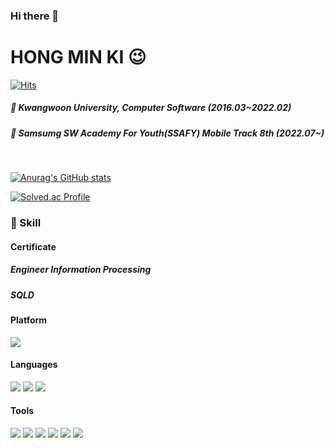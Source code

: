 ### Hi there 👋

<!--
**hong0708/hong0708** is a ✨ _special_ ✨ repository because its `README.md` (this file) appears on your GitHub profile.

Here are some ideas to get you started:

- 🔭 I’m currently working on ...
- 🌱 I’m currently learning ...
- 👯 I’m looking to collaborate on ...
- 🤔 I’m looking for help with ...
- 💬 Ask me about ...
- 📫 How to reach me: ...
- 😄 Pronouns: ...
- ⚡ Fun fact: ...
-->
# HONG MIN KI 😉

[![Hits](https://hits.seeyoufarm.com/api/count/incr/badge.svg?url=https%3A%2F%2Fgithub.com%2Fhong0708&count_bg=%2300CBFF&title_bg=%23003BFF&icon=&icon_color=%23E7E7E7&title=hits&edge_flat=false)](https://hits.seeyoufarm.com)

##### 🏫 Kwangwoon University, Computer Software (2016.03~2022.02)
##### 💙 Samsumg SW Academy For Youth(SSAFY) Mobile Track 8th (2022.07~)

<br/>

[![Anurag's GitHub stats](https://github-readme-stats.vercel.app/api?username=hong0708)](https://github.com/깃허브아이디/github-readme-stats)

[![Solved.ac Profile](http://mazassumnida.wtf/api/v2/generate_badge?boj=gaogai2)](https://solved.ac/gaogai2/)

### 🌟 Skill

#### Certificate

##### Engineer Information Processing
##### SQLD

#### Platform 
<p>
<img src="https://img.shields.io/badge/Android-3DDC84?style=flat-square&logo=Android&logoColor=ffffff"/>
</p>

#### Languages
<p>
  <img src="https://img.shields.io/badge/Kotlin-0095D5?style=flat-square&logo=Kotlin&logoColor=white"/> 
  <img src="https://img.shields.io/badge/Java-007396?style=flat-square&logo=Java&logoColor=ffffff"/>
  <img src="https://img.shields.io/badge/Python-3776AB?style=flat-square&logo=Python&logoColor=ffffff"/>
</p> 

#### Tools
<p>
  <img src="https://img.shields.io/badge/Android%20Studio-313335?style=flat-square&logo=androidstudio&logoColor=99CC00"/>
  <img src="https://img.shields.io/badge/Visual%20Studio-565656?style=flat-square&logo=visualstudio&logoColor=CB96F8"/>
  <img src="https://img.shields.io/badge/Slack-4A154B?style=flat-square&logo=slack&logoColor=white"/>
  <img src="https://img.shields.io/badge/Notion-EEEEEE?style=flat-square&logo=Notion&logoColor=black"/>
  <img src="https://img.shields.io/badge/Source%20Tree-005DF4?style=flat-square&logo=sourcetree&logoColor=white"/>
  <img src="https://img.shields.io/badge/Git-F05032?style=flat-square&logo=Git&logoColor=white"/>
</p>

